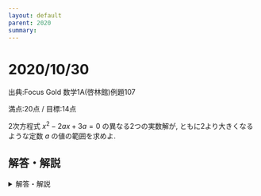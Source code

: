 ```yaml
---
layout: default
parent: 2020
summary: 
---
```


# 2020/10/30

出典:Focus Gold 数学1A(啓林館)例題107

満点:20点 / 目標:14点

2次方程式 $x^2-2ax+3a=0$ の異なる2つの実数解が, ともに2より大きくなるような定数 $a$ の値の範囲を求めよ.

<div style="page-break-before:always"></div>

## 解答・解説

<details markdown="1">
<summary>解答・解説</summary>

**解の存在範囲**の問題です. 2次方程式・不等式の問題の中で高難易度パターンに属し, また最重要項目です.  
2次方程式の実数解は, 図形的には $x$ 軸との交点の $x$ 座標です. グラフを図示して, どんな条件を満たせばよいか考えましょう. 主に考えるべき項目は, 以下の3つです.

- 判別式 または グラフの頂点の $y$ 座標
- 軸の位置
- 区間の端の $y$ 座標の正負

他にもテクニックはあるのですが, まずはグラフを描いて条件を考える練習をしましょう. それで十分です.  
なお, 図形的な考察ではなく, 論理のみで解答することもできます. 別解として掲載しました. 難しいので非推奨です.

### さらに練習したい人のための問題

下にいくほど難しくなります.

<details markdown="1">
<summary>問題</summary>

(1) $x^2-2ax+a+2=0$ の異なる $2$ つの実数解が, ともに $1$ より小さくなるような定数 $a$ の値の範囲を求めよ.

(2) $x^2-2ax+1=0$ が $0 < x < 3$ の範囲に異なる $2$ つの実数解をもつような定数 $a$ の値の範囲を求めよ.

(3) $x^2-ax+a^2-7=0$ の異なる $2$ つの実数解のうち, $1$ つは $2$ より大きく, 他の1つは2より小さくなるような定数 $a$ の値の範囲を求めよ.

(4) $ax^2-(a+1)x-3=0$ の $1$ つの解が $-1$ と $1$ の間にあり, 他の解が $2$ と $4$ の間にあるような定数 $a$ の値の範囲を求めよ.

(5) $x^2-2ax+a-3=0$ の異なる $2$ つの実数解のうち, ただ $1$ つが $1 < x < 2$ の範囲にあるような定数 $a$ の値の範囲を求めよ.

(6) $x^2-2ax+4a-9=0$ の異なる $2$ つの実数解のうち, ただ $1$ つが $0 \leqq x \leqq 4$ の範囲にあるような定数 $a$ の値の範囲を求めよ.

(7) $a$ を実数とする. $(a^2+1)x^2+(a+2)x-1=0$ の実数解 $x$ のとりうる値の範囲を求めよ.

</details>

採点基準です.

- 条件を列挙している(1つにつき5点, 3つできて15点)
- 共通範囲を求めている(5点)
- 問題文で定義されていないもの(関数 $f(x)$ , 判別式 $D$ など)を持ち出して使うなら, その場で明確に定義していないと減点されます.

以下は解答です(A4用紙1枚).

![mathterro_20201030.jpg](https://qiita-image-store.s3.ap-northeast-1.amazonaws.com/0/559517/6cd3a55e-61fa-9d3b-b0c9-2a294ed39d17.jpeg)

</details>